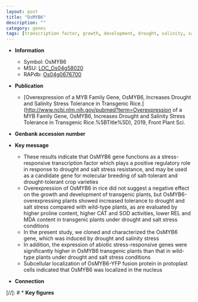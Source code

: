 ```yaml
---
layout: post
title: "OsMYB6"
description: ""
category: genes
tags: [transcription factor, growth, development, drought, salinity, salt, tolerance, abiotic stress, salt stress, stress, breeding, nucleus, biotic stress, salinity stress]
---
```


* **Information**  
    + Symbol: OsMYB6  
    + MSU: [LOC_Os04g58020](http://rice.uga.edu/cgi-bin/ORF_infopage.cgi?orf=LOC_Os04g58020)  
    + RAPdb: [Os04g0676700](http://rapdb.dna.affrc.go.jp/viewer/gbrowse_details/irgsp1?name=Os04g0676700)  

* **Publication**  
    + [Overexpression of a MYB Family Gene, OsMYB6, Increases Drought and Salinity Stress Tolerance in Transgenic Rice.](http://www.ncbi.nlm.nih.gov/pubmed?term=Overexpression of a MYB Family Gene, OsMYB6, Increases Drought and Salinity Stress Tolerance in Transgenic Rice.%5BTitle%5D), 2019, Front Plant Sci.

* **Genbank accession number**  

* **Key message**  
    + These results indicate that OsMYB6 gene functions as a stress-responsive transcription factor which plays a positive regulatory role in response to drought and salt stress resistance, and may be used as a candidate gene for molecular breeding of salt-tolerant and drought-tolerant crop varieties
    + Overexpression of OsMYB6 in rice did not suggest a negative effect on the growth and development of transgenic plants, but OsMYB6-overexpressing plants showed increased tolerance to drought and salt stress compared with wild-type plants, as are evaluated by higher proline content, higher CAT and SOD activities, lower REL and MDA content in transgenic plants under drought and salt stress conditions
    + In the present study, we cloned and characterized the OsMYB6 gene, which was induced by drought and salinity stress
    + In addition, the expression of abiotic stress-responsive genes were significantly higher in OsMYB6 transgenic plants than that in wild-type plants under drought and salt stress conditions
    + Subcellular localization of OsMYB6-YFP fusion protein in protoplast cells indicated that OsMYB6 was localized in the nucleus

* **Connection**  

[//]: # * **Key figures**  


